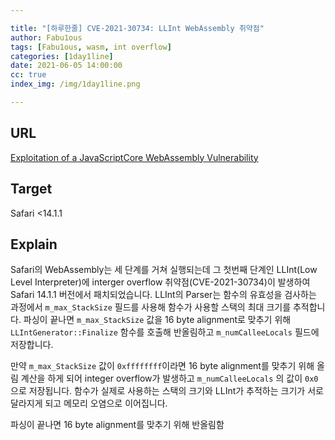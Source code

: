 ```yaml
---

title: "[하루한줄] CVE-2021-30734: LLInt WebAssembly 취약점"
author: Fabu1ous
tags: [Fabu1ous, wasm, int overflow]
categories: [1day1line]
date: 2021-06-05 14:00:00
cc: true
index_img: /img/1day1line.png

---
```




## URL

[Exploitation of a JavaScriptCore WebAssembly Vulnerability](https://blog.ret2.io/2021/06/02/pwn2own-2021-jsc-exploit/)



## **Target**

Safari <14.1.1



## **Explain**

Safari의 WebAssembly는 세 단계를 거쳐 실행되는데 그 첫번째 단계인 LLInt(Low Level Interpreter)에 interger overflow 취약점(CVE-2021-30734)이 발생하여 Safari 14.1.1 버전에서 패치되었습니다. LLInt의 Parser는 함수의 유효성을 검사하는 과정에서 `m_max_StackSize` 필드를 사용해 함수가 사용할 스택의 최대 크기를 추적합니다. 파싱이 끝나면 `m_max_StackSize` 값을 16 byte alignment로 맞추기 위해 `LLIntGenerator::Finalize` 함수를 호출해 반올림하고 `m_numCalleeLocals` 필드에 저장합니다. 

만약 `m_max_StackSize` 값이 `0xffffffff`이라면 16 byte alignment를 맞추기 위해 올림 계산을 하게 되어 integer overflow가 발생하고 `m_numCalleeLocals` 의 값이 `0x0`으로 저장됩니다. 함수가 실제로 사용하는 스택의 크기와 LLInt가 추적하는 크기가 서로 달라지게 되고 메모리 오염으로 이어집니다.

파싱이 끝나면 16 byte alignment를 맞추기 위해 반올림함

